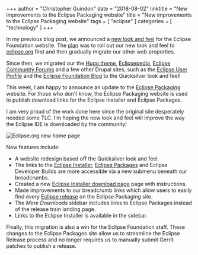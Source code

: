 +++
author = "Christopher Guindon"
date = "2018-08-02"
linktitle = "New improvements to the Eclipse Packaging website"
title =  "New improvements to the Eclipse Packaging website"
tags = [
    "eclipse"
]
categories = [
    "technology"
]
+++

In my previous blog post, we announced a [new look and feel](/post/quicksilver-eclipse-org-redesign/) for the Eclipse Foundation website. The [plan](/post/quicksilver-eclipse-org-redesign/#future-plans) was to roll out our new look and feel to [eclipse.org](https://www.eclipse.org) first and then gradually migrate our other web properties. 

Since then, we migrated our the [Hugo theme](https://github.com/eclipsefdn/hugo-solstice-theme), [Eclipsepedia](https://wiki.eclipse.org/Main_Page), [Eclipse Community Forums](https://www.eclipse.org/forums/) and a few other Drupal sites, such as the [Eclipse User Profile](https://accounts.eclipse.org/) and the [Eclipse Foundation Blog](https://blogs.eclipse.org/) to the Quicksilver look and feel!

This week, I am happy to announce an update to the [Eclipse Packaging](https://www.eclipse.org/downloads/packages/) website. For those who don't know, the Eclipse Packaging website is used to publish download links for the Eclipse Installer and Eclipse Packages. 

I am very proud of the work done here since the original site desperately needed some TLC. I’m hoping the new look and feel will improve the way the Eclipse IDE is downloaded by the  community!


![Eclipse.org new home page](/images/07-epp/epp-before-after.jpg "Eclipse.org new home page")


New features include:

* A website redesign based off the Quicksilver look and feel.
* The links to the [Eclipse Installer](https://www.eclipse.org/downloads/packages/installer), [Eclipse Packages](https://www.eclipse.org/downloads/packages/) and Eclipse Developer Builds are more accessible via a new submenu beneath our breadcrumbs.
* Created a new [Eclipse Installer download page](https://www.eclipse.org/downloads/packages/installer) page with instructions.
* Made improvements to our breadcrumb links which allow users to easily find every [Eclipse release](https://www.eclipse.org/downloads/packages/release) on the Eclipse Packaging site.
* The *More Downloads* sidebar includes links to Eclipse Packages instead of the release train landing page.
* Links to the Eclipse Installer is available in the sidebar.

Finally, this migration is also a win for the Eclipse Foundation staff. These changes to the Eclipse Packages site allow us to streamline the Eclipse Release process and no longer requires us to manually submit Gerrit patches to publish a release.
